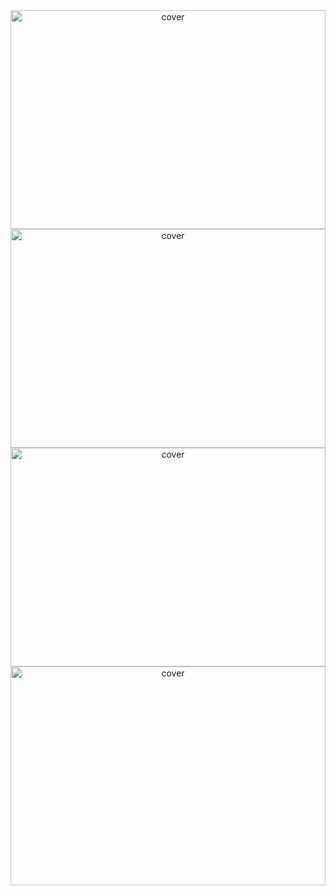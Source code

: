 <div align="center">
<img width="100%" height = "350px" src="https://res.cloudinary.com/nitishbiswas/image/upload/v1643189787/10_tezbe1.jpg" alt="cover" />
  <img width="100%" height = "350px" src="https://res.cloudinary.com/nitishbiswas/image/upload/v1643189787/8_c2nm0q.jpg" alt="cover" />
  <img width="100%" height = "350px" src="https://res.cloudinary.com/nitishbiswas/image/upload/v1643189787/7_c0zoxl.jpg" alt="cover" />
  <img width="100%" height = "350px" src="https://res.cloudinary.com/nitishbiswas/image/upload/v1643189787/9_z6jv6g.jpg" alt="cover" />
</div>
